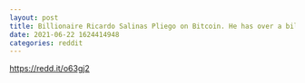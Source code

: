 ```yaml
--- 
layout: post 
title: Billionaire Ricardo Salinas Pliego on Bitcoin. He has over a billion dollars in Bitcoin, or 10% of his net worth. [Spanish] "Bitcoin's limited supply is convincing enough for me to invest my billion dollars. I don’t care what fools talk about it." 
date: 2021-06-22 1624414948 
categories: reddit 
--- 
```

https://redd.it/o63gj2